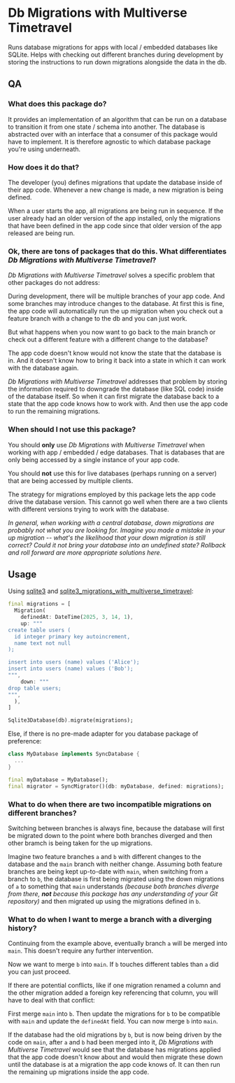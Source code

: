 # Db Migrations with Multiverse Timetravel

Runs database migrations for apps with local / embedded databases like SQLite.
Helps with checking out different branches during development by storing the instructions to run down migrations alongside the data in the db.

## QA

### What does this package do?

It provides an implementation of an algorithm that can be run on a database to transition it from one state / schema into another.
The database is abstracted over with an interface that a consumer of this package would have to implement.
It is therefore agnostic to which database package you're using underneath.  

### How does it do that?

The developer (you) defines migrations that update the database inside of their app code.
Whenever a new change is made, a new migration is being defined.

When a user starts the app, all migrations are being run in sequence.
If the user already had an older version of the app installed, only the migrations that have been defined in the app code since that older version of the app released are being run.

### Ok, there are tons of packages that do this. What differentiates _Db Migrations with Multiverse Timetravel_?

_Db Migrations with Multiverse Timetravel_ solves a specific problem that other packages do not address:

During development, there will be multiple branches of your app code. And some branches may introduce changes to the database.
At first this is fine, the app code will automatically run the up migration when you check out a feature branch with a change to the db and you can just work.

But what happens when you now want to go back to the main branch or check out a different feature with a different change to the database?

The app code doesn't know would not know the state that the database is in. And it doesn't know how to bring it back into a state in which it can work with the database again.

_Db Migrations with Multiverse Timetravel_ addresses that problem by storing the information required to downgrade the database (like SQL code) inside of the database itself. So when it can first migrate the database back to a state that the app code knows how to work with. And then use the app code to run the remaining migrations.

### When should I not use this package?

You should **only** use _Db Migrations with Multiverse Timetravel_ when working with app / embedded / edge databases. That is databases that are only being accessed by a single instance of your app code.

You should **not** use this for live databases (perhaps running on a server) that are being accessed by multiple clients.

The strategy for migrations employed by this package lets the app code drive the database version. This cannot go well when there are a two clients with different versions trying to work with the database.

_In general, when working with a central database, down migrations are probably not what you are looking for. Imagine you made a mistake in your up migration -- what's the likelihood that your down migration is still correct? Could it not bring your database into an undefined state? Rollback and roll forward are more appropriate solutions here._

## Usage

Using [sqlite3](https://pub.dev/packages/sqlite3) and [sqlite3_migrations_with_multiverse_timetravel](sqlite3_migrations_with_multiverse_timetravel):
```dart
final migrations = [
  Migration(
    definedAt: DateTime(2025, 3, 14, 1),
    up: """
create table users (
  id integer primary key autoincrement,
  name text not null
);

insert into users (name) values ('Alice');
insert into users (name) values ('Bob');
""",
    down: """
drop table users;
""",
  ),
]

Sqlite3Database(db).migrate(migrations);
```

Else, if there is no pre-made adapter for you database package of preference:

```dart
class MyDatabase implements SyncDatabase {
  ...
}

final myDatabase = MyDatabase();
final migrator = SyncMigrator()(db: myDatabase, defined: migrations);
```

### What to do when there are two incompatible migrations on different branches?

Switching between branches is always fine, because the database will first be migrated down to the point where both branches diverged and then other bramch is being taken for the up migrations.

Imagine two feature branches `a` and `b` with different changes to the database and the `main` branch with neither change.
Assuming both feature branches are being kept up-to-date with `main`, when switching from `a` branch to `b`, the database is first being migrated using the down migrations of `a` to something that `main` understands _(because both branches diverge from there, **not** because this package has any understanding of your Git repository)_ and then migrated up using the migrations defined in `b`.

### What to do when I want to merge a branch with a diverging history?

Continuing from the example above, eventually branch `a` will be merged into `main`. This doesn't require any further intervention.

Now we want to merge `b` into `main`. If `b` touches different tables than `a` did you can just proceed.

If there are potential conflicts, like if one migration renamed a column and the other migration added a foreign key referencing that column, you will have to deal with that conflict:

First merge `main` into `b`.
Then update the migrations for `b` to be compatible with `main` and update the `definedAt` field. You can now merge `b` into `main`. 

If the database had the old migrations by `b`, but is now being driven by the code on `main`, after `a` and `b` had been merged into it, _Db Migrations with Multiverse Timetravel_ would see that the database has migrations applied that the app code doesn't know about and would then migrate these down until the database is at a migration the app code knows of. It can then run the remaining up migrations inside the app code.
